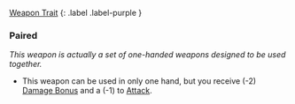 
[Weapon Trait](Game/Core/Weapon-Traits)
{: .label .label-purple }

### Paired
*This weapon is actually a set of one-handed weapons designed to be used together.*
* This weapon can be used in only one hand, but you receive (-2) [Damage Bonus](Game/Core/Weapons#Damage%20Bonus) and a (-1) to [Attack](Game/Core/Terminology#Attack).